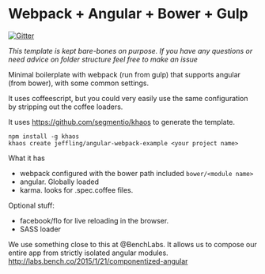 Webpack + Angular + Bower + Gulp
================================

[![Gitter](https://badges.gitter.im/Join%20Chat.svg)](https://gitter.im/jeffling/angular-webpack-example?utm_source=badge&utm_medium=badge&utm_campaign=pr-badge&utm_content=badge)

*This template is kept bare-bones on purpose. If you have any questions or need advice on folder structure feel free to make an issue*

Minimal boilerplate with webpack (run from gulp) that supports angular (from bower), with some common settings.

It uses coffeescript, but you could very easily use the same configuration by stripping out the coffee loaders. 

It uses https://github.com/segmentio/khaos to generate the template.

```
npm install -g khaos
khaos create jeffling/angular-webpack-example <your project name>
```

What it has

* webpack configured with the bower path included `bower/<module name>`
* angular. Globally loaded
* karma. looks for .spec.coffee files.

Optional stuff:

* facebook/flo for live reloading in the browser.
* SASS loader


We use something close to this at @BenchLabs. It allows us to compose our entire app from strictly isolated angular modules. http://labs.bench.co/2015/1/21/componentized-angular
